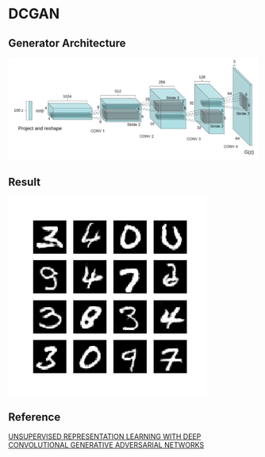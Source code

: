 # DCGAN 

## Generator Architecture
![](./images/model.png)

## Result
![](./images/result.png)

## Reference
[UNSUPERVISED REPRESENTATION LEARNING WITH DEEP CONVOLUTIONAL GENERATIVE ADVERSARIAL NETWORKS](https://arxiv.org/abs/1511.06434)
